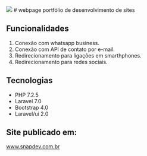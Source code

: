 <img src="https://www.snapdev.com.br/img/logo.png">
# webpage portfólio de desenvolvimento de sites

## Funcionalidades
1. Conexão com whatsapp business.
2. Conexão com API de contato por e-mail.
3. Redirecionamento para ligações em smarthphones.
4. Redirecionamento para redes sociais.
 
## Tecnologias
<ul>
    <li>PHP 7.2.5</li>
    <li>Laravel 7.0</li>
    <li>Bootstrap 4.0</li>
    <li>Laravel/ui 2.0</li>
</ul>

## Site publicado em:
<a href="www.snapdev.com.br"> www.snapdev.com.br </a>

